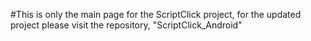 #This is only the main page for the ScriptClick project, for the updated project please visit the repository, "ScriptClick_Android"
